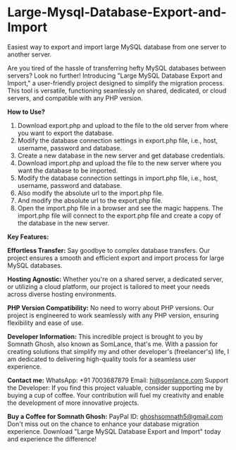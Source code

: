 # Large-Mysql-Database-Export-and-Import
Easiest way to export and import large MySQL database from one server to another server.

Are you tired of the hassle of transferring hefty MySQL databases between servers? Look no further! Introducing "Large MySQL Database Export and Import," a user-friendly project designed to simplify the migration process. This tool is versatile, functioning seamlessly on shared, dedicated, or cloud servers, and compatible with any PHP version.

**How to Use?**
1. Download export.php and upload to the file to the old server from where you want to export the database.
2. Modify the database connection settings in export.php file, i.e., host, username, password and database.
3. Create a new database in the new server and get database credentials.
4. Download import.php and upload the file to the new server where you want the database to be imported.
5. Modify the database connection settings in import.php file, i.e., host, username, password and database.
6. Also modify the absolute url to the import.php file.
7. And modify the absolute url to the export.php file.
8. Open the import.php file in a browser and see the magic happens. The import.php file will connect to the export.php file and create a copy of the database in the new server.

**Key Features:**

**Effortless Transfer:** 
Say goodbye to complex database transfers. Our project ensures a smooth and efficient export and import process for large MySQL databases.

**Hosting Agnostic:** 
Whether you're on a shared server, a dedicated server, or utilizing a cloud platform, our project is tailored to meet your needs across diverse hosting environments.

**PHP Version Compatibility:** 
No need to worry about PHP versions. Our project is engineered to work seamlessly with any PHP version, ensuring flexibility and ease of use.

**Developer Information:**
This incredible project is brought to you by Somnath Ghosh, also known as SomLance, that's me. With a passion for creating solutions that simplify my and other developer's (freelancer's) life, I am dedicated to delivering high-quality tools for a seamless user experience.

**Contact me:**
WhatsApp: +91 7003687879
Email: hi@somlance.com
Support the Developer:
If you find this project valuable, consider supporting me by buying a cup of coffee. Your contribution will fuel my creativity and enable the development of more innovative projects.

**Buy a Coffee for Somnath Ghosh:**
PayPal ID: ghoshsomnath5@gmail.com
Don't miss out on the chance to enhance your database migration experience. Download "Large MySQL Database Export and Import" today and experience the difference!
